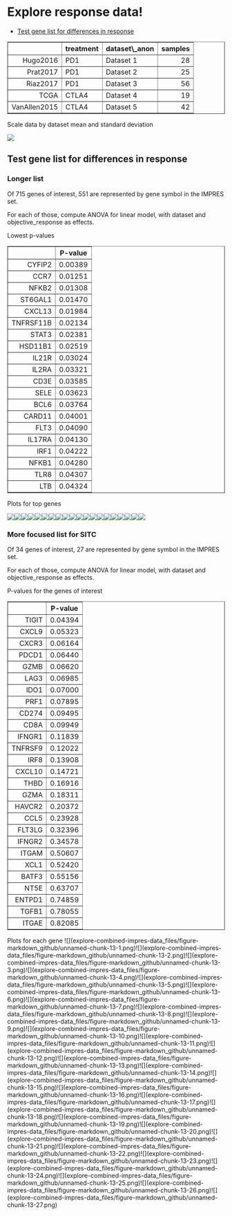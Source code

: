 Explore response data!
================

-   [Test gene list for differences in response](#test-gene-list-for-differences-in-response)

<!-- html table generated in R 3.5.1 by xtable 1.8-3 package -->
<!-- Thu Nov  1 11:35:48 2018 -->
<table border="1">
<tr>
<th>
</th>
<th>
treatment
</th>
<th>
dataset\_anon
</th>
<th>
samples
</th>
</tr>
<tr>
<td align="right">
Hugo2016
</td>
<td>
PD1
</td>
<td>
Dataset 1
</td>
<td align="right">
28
</td>
</tr>
<tr>
<td align="right">
Prat2017
</td>
<td>
PD1
</td>
<td>
Dataset 2
</td>
<td align="right">
25
</td>
</tr>
<tr>
<td align="right">
Riaz2017
</td>
<td>
PD1
</td>
<td>
Dataset 3
</td>
<td align="right">
56
</td>
</tr>
<tr>
<td align="right">
TCGA
</td>
<td>
CTLA4
</td>
<td>
Dataset 4
</td>
<td align="right">
19
</td>
</tr>
<tr>
<td align="right">
VanAllen2015
</td>
<td>
CTLA4
</td>
<td>
Dataset 5
</td>
<td align="right">
42
</td>
</tr>
</table>
Scale data by dataset mean and standard deviation

![](explore-combined-impres-data_files/figure-markdown_github/unnamed-chunk-3-1.png)

Test gene list for differences in response
------------------------------------------

### Longer list

Of 715 genes of interest, 551 are represented by gene symbol in the IMPRES set.

For each of those, compute ANOVA for linear model, with dataset and objective\_response as effects.

Lowest p-values

<!-- html table generated in R 3.5.1 by xtable 1.8-3 package -->
<!-- Thu Nov  1 11:35:55 2018 -->
<table border="1">
<tr>
<th>
</th>
<th>
P-value
</th>
</tr>
<tr>
<td align="right">
CYFIP2
</td>
<td align="right">
0.00389
</td>
</tr>
<tr>
<td align="right">
CCR7
</td>
<td align="right">
0.01251
</td>
</tr>
<tr>
<td align="right">
NFKB2
</td>
<td align="right">
0.01308
</td>
</tr>
<tr>
<td align="right">
ST6GAL1
</td>
<td align="right">
0.01470
</td>
</tr>
<tr>
<td align="right">
CXCL13
</td>
<td align="right">
0.01984
</td>
</tr>
<tr>
<td align="right">
TNFRSF11B
</td>
<td align="right">
0.02134
</td>
</tr>
<tr>
<td align="right">
STAT3
</td>
<td align="right">
0.02381
</td>
</tr>
<tr>
<td align="right">
HSD11B1
</td>
<td align="right">
0.02519
</td>
</tr>
<tr>
<td align="right">
IL21R
</td>
<td align="right">
0.03024
</td>
</tr>
<tr>
<td align="right">
IL2RA
</td>
<td align="right">
0.03321
</td>
</tr>
<tr>
<td align="right">
CD3E
</td>
<td align="right">
0.03585
</td>
</tr>
<tr>
<td align="right">
SELE
</td>
<td align="right">
0.03623
</td>
</tr>
<tr>
<td align="right">
BCL6
</td>
<td align="right">
0.03764
</td>
</tr>
<tr>
<td align="right">
CARD11
</td>
<td align="right">
0.04001
</td>
</tr>
<tr>
<td align="right">
FLT3
</td>
<td align="right">
0.04090
</td>
</tr>
<tr>
<td align="right">
IL17RA
</td>
<td align="right">
0.04130
</td>
</tr>
<tr>
<td align="right">
IRF1
</td>
<td align="right">
0.04222
</td>
</tr>
<tr>
<td align="right">
NFKB1
</td>
<td align="right">
0.04280
</td>
</tr>
<tr>
<td align="right">
TLR8
</td>
<td align="right">
0.04307
</td>
</tr>
<tr>
<td align="right">
LTB
</td>
<td align="right">
0.04324
</td>
</tr>
</table>
Plots for top genes

![](explore-combined-impres-data_files/figure-markdown_github/unnamed-chunk-9-1.png)![](explore-combined-impres-data_files/figure-markdown_github/unnamed-chunk-9-2.png)![](explore-combined-impres-data_files/figure-markdown_github/unnamed-chunk-9-3.png)![](explore-combined-impres-data_files/figure-markdown_github/unnamed-chunk-9-4.png)![](explore-combined-impres-data_files/figure-markdown_github/unnamed-chunk-9-5.png)![](explore-combined-impres-data_files/figure-markdown_github/unnamed-chunk-9-6.png)![](explore-combined-impres-data_files/figure-markdown_github/unnamed-chunk-9-7.png)![](explore-combined-impres-data_files/figure-markdown_github/unnamed-chunk-9-8.png)![](explore-combined-impres-data_files/figure-markdown_github/unnamed-chunk-9-9.png)![](explore-combined-impres-data_files/figure-markdown_github/unnamed-chunk-9-10.png)![](explore-combined-impres-data_files/figure-markdown_github/unnamed-chunk-9-11.png)![](explore-combined-impres-data_files/figure-markdown_github/unnamed-chunk-9-12.png)![](explore-combined-impres-data_files/figure-markdown_github/unnamed-chunk-9-13.png)![](explore-combined-impres-data_files/figure-markdown_github/unnamed-chunk-9-14.png)![](explore-combined-impres-data_files/figure-markdown_github/unnamed-chunk-9-15.png)![](explore-combined-impres-data_files/figure-markdown_github/unnamed-chunk-9-16.png)![](explore-combined-impres-data_files/figure-markdown_github/unnamed-chunk-9-17.png)![](explore-combined-impres-data_files/figure-markdown_github/unnamed-chunk-9-18.png)![](explore-combined-impres-data_files/figure-markdown_github/unnamed-chunk-9-19.png)![](explore-combined-impres-data_files/figure-markdown_github/unnamed-chunk-9-20.png)

### More focused list for SITC

Of 34 genes of interest, 27 are represented by gene symbol in the IMPRES set.

For each of those, compute ANOVA for linear model, with dataset and objective\_response as effects.

P-values for the genes of interest <!-- html table generated in R 3.5.1 by xtable 1.8-3 package --> <!-- Thu Nov  1 11:36:09 2018 -->
<table border="1">
<tr>
<th>
</th>
<th>
P-value
</th>
</tr>
<tr>
<td align="right">
TIGIT
</td>
<td align="right">
0.04394
</td>
</tr>
<tr>
<td align="right">
CXCL9
</td>
<td align="right">
0.05323
</td>
</tr>
<tr>
<td align="right">
CXCR3
</td>
<td align="right">
0.06164
</td>
</tr>
<tr>
<td align="right">
PDCD1
</td>
<td align="right">
0.06440
</td>
</tr>
<tr>
<td align="right">
GZMB
</td>
<td align="right">
0.06620
</td>
</tr>
<tr>
<td align="right">
LAG3
</td>
<td align="right">
0.06985
</td>
</tr>
<tr>
<td align="right">
IDO1
</td>
<td align="right">
0.07000
</td>
</tr>
<tr>
<td align="right">
PRF1
</td>
<td align="right">
0.07895
</td>
</tr>
<tr>
<td align="right">
CD274
</td>
<td align="right">
0.09495
</td>
</tr>
<tr>
<td align="right">
CD8A
</td>
<td align="right">
0.09949
</td>
</tr>
<tr>
<td align="right">
IFNGR1
</td>
<td align="right">
0.11839
</td>
</tr>
<tr>
<td align="right">
TNFRSF9
</td>
<td align="right">
0.12022
</td>
</tr>
<tr>
<td align="right">
IRF8
</td>
<td align="right">
0.13908
</td>
</tr>
<tr>
<td align="right">
CXCL10
</td>
<td align="right">
0.14721
</td>
</tr>
<tr>
<td align="right">
THBD
</td>
<td align="right">
0.16916
</td>
</tr>
<tr>
<td align="right">
GZMA
</td>
<td align="right">
0.18311
</td>
</tr>
<tr>
<td align="right">
HAVCR2
</td>
<td align="right">
0.20372
</td>
</tr>
<tr>
<td align="right">
CCL5
</td>
<td align="right">
0.23928
</td>
</tr>
<tr>
<td align="right">
FLT3LG
</td>
<td align="right">
0.32396
</td>
</tr>
<tr>
<td align="right">
IFNGR2
</td>
<td align="right">
0.34578
</td>
</tr>
<tr>
<td align="right">
ITGAM
</td>
<td align="right">
0.50607
</td>
</tr>
<tr>
<td align="right">
XCL1
</td>
<td align="right">
0.52420
</td>
</tr>
<tr>
<td align="right">
BATF3
</td>
<td align="right">
0.55156
</td>
</tr>
<tr>
<td align="right">
NT5E
</td>
<td align="right">
0.63707
</td>
</tr>
<tr>
<td align="right">
ENTPD1
</td>
<td align="right">
0.74859
</td>
</tr>
<tr>
<td align="right">
TGFB1
</td>
<td align="right">
0.78055
</td>
</tr>
<tr>
<td align="right">
ITGAE
</td>
<td align="right">
0.82085
</td>
</tr>
</table>
Plots for each gene ![](explore-combined-impres-data_files/figure-markdown_github/unnamed-chunk-13-1.png)![](explore-combined-impres-data_files/figure-markdown_github/unnamed-chunk-13-2.png)![](explore-combined-impres-data_files/figure-markdown_github/unnamed-chunk-13-3.png)![](explore-combined-impres-data_files/figure-markdown_github/unnamed-chunk-13-4.png)![](explore-combined-impres-data_files/figure-markdown_github/unnamed-chunk-13-5.png)![](explore-combined-impres-data_files/figure-markdown_github/unnamed-chunk-13-6.png)![](explore-combined-impres-data_files/figure-markdown_github/unnamed-chunk-13-7.png)![](explore-combined-impres-data_files/figure-markdown_github/unnamed-chunk-13-8.png)![](explore-combined-impres-data_files/figure-markdown_github/unnamed-chunk-13-9.png)![](explore-combined-impres-data_files/figure-markdown_github/unnamed-chunk-13-10.png)![](explore-combined-impres-data_files/figure-markdown_github/unnamed-chunk-13-11.png)![](explore-combined-impres-data_files/figure-markdown_github/unnamed-chunk-13-12.png)![](explore-combined-impres-data_files/figure-markdown_github/unnamed-chunk-13-13.png)![](explore-combined-impres-data_files/figure-markdown_github/unnamed-chunk-13-14.png)![](explore-combined-impres-data_files/figure-markdown_github/unnamed-chunk-13-15.png)![](explore-combined-impres-data_files/figure-markdown_github/unnamed-chunk-13-16.png)![](explore-combined-impres-data_files/figure-markdown_github/unnamed-chunk-13-17.png)![](explore-combined-impres-data_files/figure-markdown_github/unnamed-chunk-13-18.png)![](explore-combined-impres-data_files/figure-markdown_github/unnamed-chunk-13-19.png)![](explore-combined-impres-data_files/figure-markdown_github/unnamed-chunk-13-20.png)![](explore-combined-impres-data_files/figure-markdown_github/unnamed-chunk-13-21.png)![](explore-combined-impres-data_files/figure-markdown_github/unnamed-chunk-13-22.png)![](explore-combined-impres-data_files/figure-markdown_github/unnamed-chunk-13-23.png)![](explore-combined-impres-data_files/figure-markdown_github/unnamed-chunk-13-24.png)![](explore-combined-impres-data_files/figure-markdown_github/unnamed-chunk-13-25.png)![](explore-combined-impres-data_files/figure-markdown_github/unnamed-chunk-13-26.png)![](explore-combined-impres-data_files/figure-markdown_github/unnamed-chunk-13-27.png)
